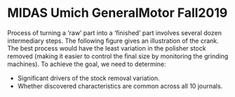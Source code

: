 # MIDAS Umich GeneralMotor Fall2019

Process of turning a ‘raw’ part into a ‘ﬁnished’ part involves several dozen intermediary steps. The following figure gives an illustration of the crank. The best process would have the least variation in the polisher stock removed (making it easier to control the ﬁnal size by monitoring the grinding machines). To achieve the goal, we need to determine:
- Signiﬁcant drivers of the stock removal variation.
- Whether discovered characteristics  are common across all 10 journals.
